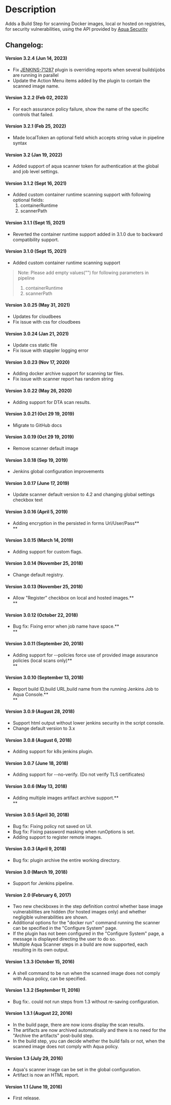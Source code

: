 # Description

Adds a Build Step for scanning Docker images, local or hosted on
registries, for security vulnerabilities, using the API provided by
[Aqua Security](https://www.aquasec.com)

## Changelog:

#### **Version 3.2.4 (Jun 14, 2023)**

- Fix [JENKINS-71287](https://issues.jenkins.io/browse/JENKINS-71287) plugin is overriding   reports when several builds\jobs are running in parallel
- Update the Action Menu items added by the plugin to contain the scanned image name.

#### **Version 3.2.2 (Feb 02, 2023)**

-   For each assurance policy failure, show the name of the specific controls that failed.

#### **Version 3.2.1 (Feb 25, 2022)**

-   Made localToken an optional field which accepts string value in pipeline syntax 

#### **Version 3.2 (Jan 19, 2022)**

-   Added support of aqua scanner token for authentication at the global and job level settings.

#### **Version 3.1.2 (Sept 16, 2021)**

-   Added custom container runtime scanning support with following optional fields:
    1. containerRuntime
    2. scannerPath

#### **Version 3.1.1 (Sept 15, 2021)**

-   Reverted the container runtime support added in 3.1.0 due to backward compatibility support.

#### **Version 3.1.0 (Sept 15, 2021)**

-   Added custom container runtime scanning support

>Note: Please add empty values("") for following parameters in pipeline 
>1. containerRuntime 
>2. scannerPath

#### **Version 3.0.25 (May 31, 2021)**

-   Updates for cloudbees
-   Fix issue with css for cloudbees

#### **Version 3.0.24 (Jan 21, 2021)**

-   Update css static file
-   Fix issue with stappler logging error

#### **Version 3.0.23 (Nov 17, 2020)**

-   Adding docker archive support for scanning tar files.
-   Fix issue with scanner report has random string

#### **Version 3.0.22 (May 26, 2020)**

-   Adding support for DTA scan results.

#### **Version 3.0.21 (Oct 29 19, 2019)**

-   Migrate to GitHub docs

#### **Version 3.0.19 (Oct 29 19, 2019)**

-   Remove scanner default image

#### **Version 3.0.18 (Sep 19, 2019)**

-   Jenkins global configuration improvements

#### **Version 3.0.17 (June 17, 2019)**

-   Update scanner default version to 4.2 and changing global settings
    checkbox text

#### **Version 3.0.16 (April 5, 2019)**

-   Adding encryption in the persisted in forms Url/User/Pass**  
    **

#### **Version 3.0.15 (March 14, 2019)**

-   Adding support for custom flags.

#### **Version 3.0.14 (November 25, 2018)**

-   Change default registry.

#### **Version 3.0.13 (November 25, 2018)**

-   Allow "Register" checkbox on local and hosted images.**  
    **

#### **Version 3.0.12 (October 22, 2018)**

-   Bug fix: Fixing error when job name have space.**  
    **

#### **Version 3.0.11 (September 20, 2018)**

-   Adding support for --policies force use of provided image assurance
    policies (local scans only)**  
    **

#### **Version 3.0.10 (September 13, 2018)**

-   Report build ID,build URL,build name from the running Jenkins Job to
    Aqua Console.**  
    **

#### **Version 3.0.9 (August 28, 2018)**

-   Support html output without lower jenkins security in the script
    console.
-   Change default version to 3.x

#### **Version 3.0.8 (August 6, 2018)**

-   Adding support for k8s jenkins plugin.

#### **Version 3.0.7 (June 18, 2018)**

-   Adding support for --no-verify. (Do not verify TLS certificates)

#### **Version 3.0.6 (May 13, 2018)**

-   Adding multiple images artifact archive support.**  
    **

#### **Version 3.0.5 (April 30, 2018)**

-   Bug fix: Fixing policy not saved on UI.
-   Bug fix: Fixing password masking when runOptions is set.
-   Adding support to register remote images.

#### **Version 3.0.3 (April 9, 2018)**

-   Bug fix: plugin archive the entire working directory.

#### **Version 3.0 (March 19, 2018)**

-   Support for Jenkins pipeline. 

#### **Version 2.0 (February 6, 2017)**

-   Two new checkboxes in the step definition control whether base image
    vulnerabilities are hidden (for hosted images only) and whether
    negligible vulnerabilities are shown.
-   Additional options for the "docker run" command running the scanner
    can be specified in the "Configure System" page.
-   If the plugin has not been configured in the "Configure System"
    page, a message is displayed directing the user to do so.
-   Multiple Aqua Scanner steps in a build are now supported, each
    resulting in its own output.

#### **Version 1.3.3 (October 15, 2016)**

-   A shell command to be run when the scanned image does not comply
    with Aqua policy, can be specified.

#### **Version 1.3.2 (September 11, 2016)**

-   Bug fix:. could not run steps from 1.3 without re-saving
    configuration.

#### **Version 1.3.1 (August 22, 2016)**

-   In the build page, there are now icons display the scan results.
-   The artifacts are now archived automatically and there is no need
    for the "Archive the artifacts" post-build step.
-   In the build step, you can decide whether the build fails or not,
    when the scanned image does not comply with Aqua policy.

#### **Version 1.3 (July 29, 2016)**

-   Aqua's scanner image can be set in the global configuration.
-   Artifact is now an HTML report.

#### Version 1.1 (June 19, 2016)

-   First release.
